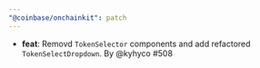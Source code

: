 ```yaml
---
"@coinbase/onchainkit": patch
---
```


- **feat**: Removd `TokenSelector` components and add refactored `TokenSelectDropdown`. By @kyhyco #508

